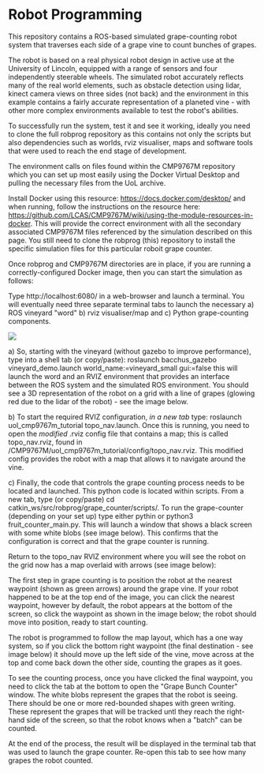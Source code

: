 # Robot Programming

This repository contains a ROS-based simulated grape-counting robot system that traverses each side of a grape vine to count bunches of grapes.

The robot is based on a real physical robot design in active use at the University of Lincoln, equipped with a range of sensors and four independently steerable wheels.  The simulated robot accurately reflects many of the real world elements, such as obstacle detection using lidar, kinect camera views on three sides (not back) and the environment in this example contains a fairly accurate representation of a planeted vine - with other more complex environments available to test the robot's abilities.

To successfully run the system, test it and see it working, ideally you need to clone the full robprog repository as this contains not only the scripts but also dependencies such as worlds, rviz visualiser, maps and software tools that were used to reach the end stage of development.

The environment calls on files found within the CMP9767M repository which you can set up most easily using the Docker Virtual Desktop and pulling the necessary files from the UoL archive.

Install Docker using this resource: https://docs.docker.com/desktop/ and when running, follow the instructions on the resource here: https://github.com/LCAS/CMP9767M/wiki/using-the-module-resources-in-docker.  This will provide the correct environment with all the secondary associated CMP9767M files referenced by the simulation described on this page.  You still need to clone the robprog (this) repository to install the specific simulation files for this particular roboit grape counter.

Once robprog and CMP9767M directories are in place, if you are running a correctly-configured Docker image, then you can start the simulation as follows:

Type http://localhost:6080/ in a web-browser and launch a terminal.  You will eventually need three separate terminal tabs to launch the necessary a) ROS vineyard "word" b) rviz visualiser/map and c) Python grape-counting components.  

![](https://vscode-remote%2Blocalhost-003a6081.vscode-resource.vscode-cdn.net/home/ubuntu/catkin_ws/src/robprog/grape_counter/scripts/images/launching-vineyard-world.png?version%3D1673453779726)

a) So, starting with the vineyard (without gazebo to improve performance), type into a shell tab (or copy/paste): roslaunch bacchus_gazebo vineyard_demo.launch world_name:=vineyard_small gui:=false this will launch the word and an RVIZ environment that provides an interface between the ROS system and the simulated ROS environment.  You should see a 3D representation of the robot on a grid with a line of grapes (glowing red due to the lidar of the robot) - see the image below.

b) To start the required RVIZ configuration, *in a new tab* type: roslaunch uol_cmp9767m_tutorial topo_nav.launch.  Once this is running, you need to open the *modified* .rviz config file that contains a map; this is called topo_nav.rviz, found in /CMP9767M/uol_cmp9767m_tutorial/config/topo_nav.rviz.  This modified config provides the robot with a map that allows it to navigate around the vine.

c) Finally, the code that controls the grape counting process needs to be located and launched.  This python code is located within scripts.  From a new tab, type (or copy/paste) cd catkin_ws/src/robprog/grape_counter/scripts/. To run the grape-counter (depending on your set up) type either pythin or python3 fruit_counter_main.py. This will launch a window that shows a black screen with some white blobs (see image below).  This confirms that the configuration is correct and that the grape counter is running.

Return to the topo_nav RVIZ environment where you will see the robot on the grid now has a map overlaid with arrows (see image below):

The first step in grape counting is to position the robot at the nearest waypoint (shown as green arrows) around the grape vine.  If your robot happened to be at the top end of the image, you can click the nearest waypoint, however by default, the robot appears at the bottom of the screen, so click the waypoint as shown in the image below; the robot should move into position, ready to start counting.

The robot is programmed to follow the map layout, which has a one way system, so if you click the bottom right waypoint (the final destination - see image below) it should move up the left side of the vine, move across at the top and come back down the other side, counting the grapes as it goes. 

To see the counting process, once you have clicked the final waypoint, you need to click the tab at the bottom to open the "Grape Bunch Counter" window. The white blobs represent the grapes that the robot is seeing.  There should be one or more red-bounded shapes with green writing.  These represent the grapes that will be tracked untl they reach the right-hand side of the screen, so that the robot knows when a "batch" can be counted.

At the end of the process, the result will be displayed in the terminal tab that was used to launch the grape counter.  Re-open this tab to see how many grapes the robot counted.







